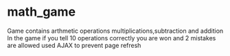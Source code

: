 # math_game
Game contains arthmetic operations multiplications,subtraction and addition 
In the game if you tell 10 operations correctly you are won and 2 mistakes are allowed
used AJAX to prevent page refresh
